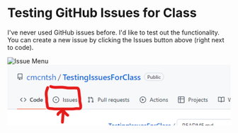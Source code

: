 # Testing GitHub Issues for Class

I've never used GitHub issues before. I'd like to test out the functionality. You can create a new issue by clicking the Issues button above (right next to code).

![Issue Menu](https://github.com/cmcntsh/TestingIssuesForClass/Issues.png)
![Issue Menu](https://github.com/cmcntsh/TestingIssuesForClass/blob/main/Issues.png?raw=true)

